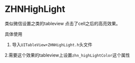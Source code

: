 # ZHNHighLight
类似微信设置之类的tableview 点击了cell之后的高亮效果。

具体使用


1. 导入`UITableView+ZHNHighLight.h`头文件


2.需要这个效果的tableview上设置`zhn_highLightColor`这个属性
